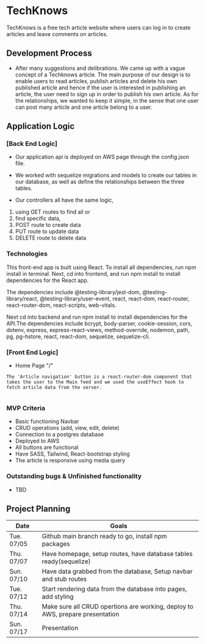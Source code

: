# TechKnows
TechKnows is a free tech article website where users can log in to create articles and leave comments on articles.


## Development Process
- After many suggestions and  delibrations. We came up with a vague concept of a Techknows article. The main purpose of our design is to enable users to read articles, publish articles and delete his own published article and hence if the user is interested in publishing an article, the user need to sign up in order to publish his own article. As for the relationships, we wanted to keep it simple, in the sense that one user can post many article and one article belong to a user.


## Application Logic
### [Back End Logic]
- Our application api is deployed on AWS page through the config.json file.
- We worked with sequelize migrations and models to create our tables in our database, as well as define the relationships between the three tables.

- Our controllers all have the same logic, 
1. using GET routes to find all or 
2. find specific data, 
3. POST route to create data
4. PUT route to update data
5. DELETE route to delete data

### Technologies
This front-end app is built using React. To install all dependencies, run npm install in terminal. Next, cd into frontend, and run npm install to install dependencies for the React app.

The dependencies include @testing-library/jest-dom, @testing-library/react, @testing-library/user-event, react, react-dom, react-router, react-router-dom, react-scripts, web-vitals.

Next cd into backend and run npm install to install dependencies for the API.The dependencies include bcrypt, body-parser, cookie-session, cors, dotenv, express, express-react-views, method-override, nodemon, path, pg, pg-hstore, react, react-dom, sequelize, sequelize-cli.


### [Front End Logic]
- Home Page "/"
```
The 'Article navigation' button is a react-router-dom component that takes the user to the Main feed and we used the useEffect hook to fetch article data from the server.


```
### MVP Criteria
- Basic functioning Navbar
- CRUD operations (add, view, edit, delete)
- Connection to a postgres database
- Deployed to AWS
- All buttons are functional
- Have SASS, Tailwind, React-bootstrap styling
- The article is responsive using media query


### Outstanding bugs & Unfinished functionality
- TBD


## Project Planning

| Date | Goals |
| ---- | ----- |
| Tue. 07/05 | Github main branch ready to go, install npm packages |
| Thu. 07/07 | Have homepage, setup routes, have database tables ready(sequelize) |
| Sun. 07/10 | Have data grabbed from the database, Setup navbar and stub routes |
| Tue. 07/12 | Start rendering data from the database into pages, add styling |
| Thu. 07/14 | Make sure all CRUD opertions are working, deploy to AWS, prepare presentation |
| Sun. 07/17 | Presentation |


